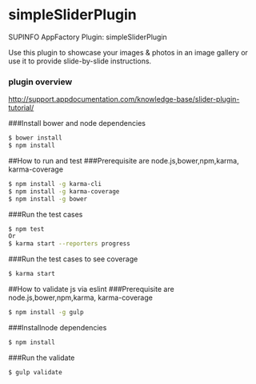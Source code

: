# simpleSliderPlugin 
SUPINFO AppFactory Plugin: simpleSliderPlugin

Use this plugin to showcase your images & photos in an image gallery or use it to provide slide-by-slide instructions.

### plugin overview

http://support.appdocumentation.com/knowledge-base/slider-plugin-tutorial/

###Install bower and node dependencies
```bash
$ bower install
$ npm install
```

##How to run and test
###Prerequisite are node.js,bower,npm,karma, karma-coverage
```bash
$ npm install -g karma-cli
$ npm install -g karma-coverage
$ npm install -g bower
```

###Run the test cases
```bash
$ npm test
Or
$ karma start --reporters progress
```
###Run the test cases to see coverage
```bash
$ karma start
```

##How to validate js via eslint
###Prerequisite are node.js,bower,npm,karma, karma-coverage
```bash
$ npm install -g gulp
```

###Installnode dependencies
```bash
$ npm install
```
###Run the validate
```bash
$ gulp validate
```
